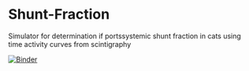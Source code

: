 # Shunt-Fraction
Simulator for determination if portssystemic shunt fraction in cats using time activity curves from scintigraphy



[![Binder](https://mybinder.org/badge_logo.svg)](https://mybinder.org/v2/gh/Fintan-McEvoy/Shunt-Fraction/main?labpath=shuntFractionGH.ipynb)




